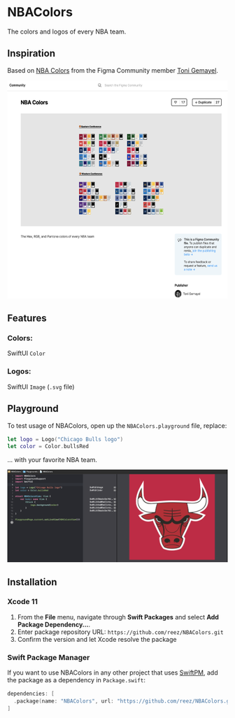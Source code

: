 # NBAColors

The colors and logos of every NBA team.

## Inspiration

Based on [NBA Colors](https://www.figma.com/community/file/883377729882264224/NBA-Colors) from the Figma Community member [Toni Gemayel](https://github.com/Tgemayel).

<p align='left'>
<a href='https://matthewramsden.com'>
<img src='https://raw.githubusercontent.com/reez/NBAColors/master/Sources/NBAColors/figma.png' height='500' alt='screenshot' />
</a>
</p>

## Features

### Colors: 

SwiftUI `Color`

### Logos: 

SwiftUI  `Image` (`.svg` file)

## Playground

To test usage of NBAColors, open up the `NBAColors.playground` file, replace:

```swift
let logo = Logo("Chicago Bulls logo")
let color = Color.bullsRed
```

... with your favorite NBA team.

<p align='left'>
<a href='https://matthewramsden.com'>
<img src='https://raw.githubusercontent.com/reez/NBAColors/master/Sources/NBAColors/playground.png'  alt='screenshot' />
</a>
</p>

## Installation

### Xcode 11

1. From the **File** menu, navigate through **Swift Packages** and select **Add Package Dependency…**.
2. Enter package repository URL: `https://github.com/reez/NBAColors.git`
3. Confirm the version and let Xcode resolve the package

### Swift Package Manager

If you want to use NBAColors in any other project that uses [SwiftPM](https://swift.org/package-manager/), add the package as a dependency in `Package.swift`:

```swift
dependencies: [
  .package(name: "NBAColors", url: "https://github.com/reez/NBAColors.git", from: "0.1"),
]
```

